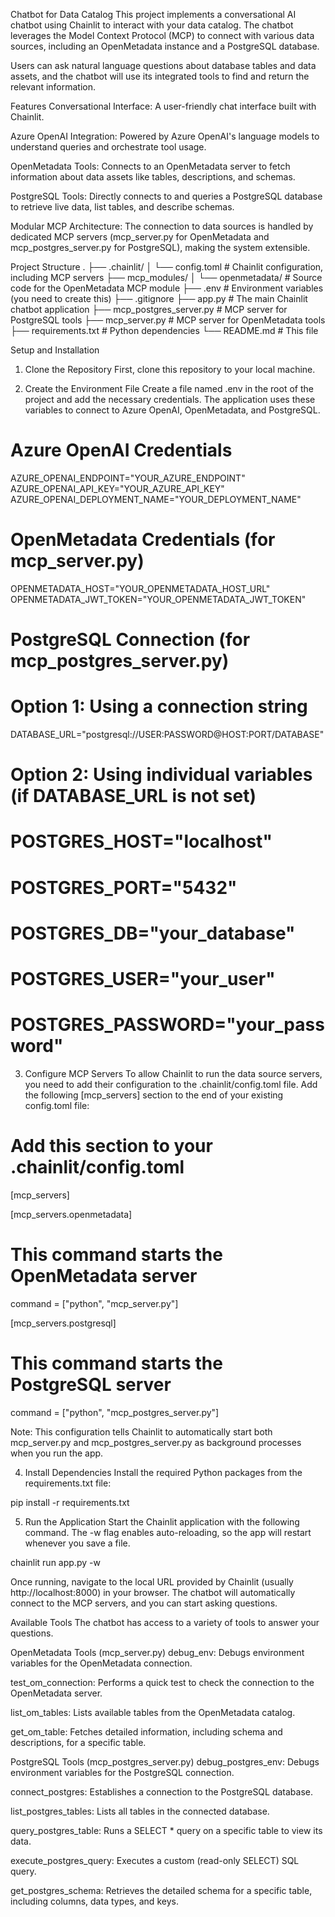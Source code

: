Chatbot for Data Catalog
This project implements a conversational AI chatbot using Chainlit to interact with your data catalog. The chatbot leverages the Model Context Protocol (MCP) to connect with various data sources, including an OpenMetadata instance and a PostgreSQL database.

Users can ask natural language questions about database tables and data assets, and the chatbot will use its integrated tools to find and return the relevant information.

Features
Conversational Interface: A user-friendly chat interface built with Chainlit.

Azure OpenAI Integration: Powered by Azure OpenAI's language models to understand queries and orchestrate tool usage.

OpenMetadata Tools: Connects to an OpenMetadata server to fetch information about data assets like tables, descriptions, and schemas.

PostgreSQL Tools: Directly connects to and queries a PostgreSQL database to retrieve live data, list tables, and describe schemas.

Modular MCP Architecture: The connection to data sources is handled by dedicated MCP servers (mcp_server.py for OpenMetadata and mcp_postgres_server.py for PostgreSQL), making the system extensible.

Project Structure
.
├── .chainlit/
│   └── config.toml      # Chainlit configuration, including MCP servers
├── mcp_modules/
│   └── openmetadata/    # Source code for the OpenMetadata MCP module
├── .env                 # Environment variables (you need to create this)
├── .gitignore
├── app.py               # The main Chainlit chatbot application
├── mcp_postgres_server.py # MCP server for PostgreSQL tools
├── mcp_server.py        # MCP server for OpenMetadata tools
├── requirements.txt     # Python dependencies
└── README.md            # This file

Setup and Installation
1. Clone the Repository
First, clone this repository to your local machine.

2. Create the Environment File
Create a file named .env in the root of the project and add the necessary credentials. The application uses these variables to connect to Azure OpenAI, OpenMetadata, and PostgreSQL.

# Azure OpenAI Credentials
AZURE_OPENAI_ENDPOINT="YOUR_AZURE_ENDPOINT"
AZURE_OPENAI_API_KEY="YOUR_AZURE_API_KEY"
AZURE_OPENAI_DEPLOYMENT_NAME="YOUR_DEPLOYMENT_NAME"

# OpenMetadata Credentials (for mcp_server.py)
OPENMETADATA_HOST="YOUR_OPENMETADATA_HOST_URL"
OPENMETADATA_JWT_TOKEN="YOUR_OPENMETADATA_JWT_TOKEN"

# PostgreSQL Connection (for mcp_postgres_server.py)
# Option 1: Using a connection string
DATABASE_URL="postgresql://USER:PASSWORD@HOST:PORT/DATABASE"

# Option 2: Using individual variables (if DATABASE_URL is not set)
# POSTGRES_HOST="localhost"
# POSTGRES_PORT="5432"
# POSTGRES_DB="your_database"
# POSTGRES_USER="your_user"
# POSTGRES_PASSWORD="your_password"

3. Configure MCP Servers
To allow Chainlit to run the data source servers, you need to add their configuration to the .chainlit/config.toml file. Add the following [mcp_servers] section to the end of your existing config.toml file:

# Add this section to your .chainlit/config.toml

[mcp_servers]

[mcp_servers.openmetadata]
# This command starts the OpenMetadata server
command = ["python", "mcp_server.py"]

[mcp_servers.postgresql]
# This command starts the PostgreSQL server
command = ["python", "mcp_postgres_server.py"]

Note: This configuration tells Chainlit to automatically start both mcp_server.py and mcp_postgres_server.py as background processes when you run the app.

4. Install Dependencies
Install the required Python packages from the requirements.txt file:

pip install -r requirements.txt

5. Run the Application
Start the Chainlit application with the following command. The -w flag enables auto-reloading, so the app will restart whenever you save a file.

chainlit run app.py -w

Once running, navigate to the local URL provided by Chainlit (usually http://localhost:8000) in your browser. The chatbot will automatically connect to the MCP servers, and you can start asking questions.

Available Tools
The chatbot has access to a variety of tools to answer your questions.

OpenMetadata Tools (mcp_server.py)
debug_env: Debugs environment variables for the OpenMetadata connection.

test_om_connection: Performs a quick test to check the connection to the OpenMetadata server.

list_om_tables: Lists available tables from the OpenMetadata catalog.

get_om_table: Fetches detailed information, including schema and descriptions, for a specific table.

PostgreSQL Tools (mcp_postgres_server.py)
debug_postgres_env: Debugs environment variables for the PostgreSQL connection.

connect_postgres: Establishes a connection to the PostgreSQL database.

list_postgres_tables: Lists all tables in the connected database.

query_postgres_table: Runs a SELECT * query on a specific table to view its data.

execute_postgres_query: Executes a custom (read-only SELECT) SQL query.

get_postgres_schema: Retrieves the detailed schema for a specific table, including columns, data types, and keys.